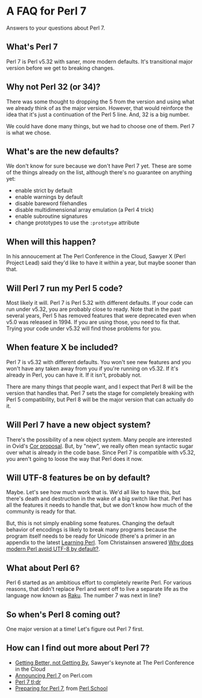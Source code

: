 # A FAQ for Perl 7

Answers to your questions about Perl 7.

## What's Perl 7

Perl 7 is Perl v5.32 with saner, more modern defaults. It's transitional major version before we get to breaking changes.

## Why not Perl 32 (or 34)?

There was some thought to dropping the 5 from the version and using what we already think of as the major version. However, that would reinforce the idea that it's just a continuation of the Perl 5 line. And, 32 is a big number. 

We could have done many things, but we had to choose one of them. Perl 7 is what we chose.

## What's are the new defaults?

We don't know for sure because we don't have Perl 7 yet. These are some of the things already on the list, although there's no guarantee on anything yet:

* enable strict by default
* enable warnings by default
* disable bareword filehandles
* disable multidimensional array emulation (a Perl 4 trick)
* enable subroutine signatures
* change prototypes to use the `:prototype` attribute

## When will this happen?

In his annoucement at The Perl Conference in the Cloud, Sawyer X (Perl Project Lead) said they'd like to have it within a year, but maybe sooner than that.

## Will Perl 7 run my Perl 5 code?

Most likely it will. Perl 7 is Perl 5.32 with different defaults. If your code can run under v5.32, you are probably close to ready. Note that in the past several years, Perl 5 has removed features that were deprecated even when v5.0 was released in 1994. If you are using those, you need to fix that. Trying your code under v5.32 will find those problems for you.

## When feature X be included?

Perl 7 is v5.32 with different defaults. You won't see new features and you won't have any taken away from you if you're running on v5.32. If it's already in Perl, you can have it. If it isn't, probably not.

There are many things that people want, and I expect that Perl 8 will be the version that handles that. Perl 7 sets the stage for completely breaking with Perl 5 compatibility, but Perl 8 will be the major version that can actually do it.

## Will Perl 7 have a new object system?

There's the possibility of a new object system. Many people are interested in Ovid's [Cor proposal](https://github.com/Ovid/Cor). But, by "new", we really often mean syntactic sugar over what is already in the code base. Since Perl 7 is compatible with v5.32, you aren't going to loose the way that Perl does it now.

## Will UTF-8 features be on by default?

Maybe. Let's see how much work that is. We'd all like to have this, but there's death and destruction in the wake of a big switch like that. Perl has all the features it needs to handle that, but we don't know how much of the community is ready for that.

But, this is not simply enabling some features. Changing the default behavior of encodings is likely to break many programs because the program itself needs to be ready for Unicode (there's a primer in an appendix to the latest [Learning Perl](https://www.learningperl.com). Tom Christainsen answered [Why does modern Perl avoid UTF-8 by default?](https://stackoverflow.com/a/6163129/2766176).

## What about Perl 6?

Perl 6 started as an ambitious effort to completely rewrite Perl. For various reasons, that didn't replace Perl and went off to live a separate life as the language now known as [Raku](https://www.raku.org). The number 7 was next in line?

## So when's Perl 8 coming out?

One major version at a time! Let's figure out Perl 7 first.

## How can I find out more about Perl 7?

* [Getting Better, not Getting By](https://www.youtube.com/watch?v=6wPMh-3qYJM), Sawyer's keynote at The Perl Conference in the Cloud
* [Announcing Perl 7](https://www.perl.com/article/announcing-perl-7/) on Perl.com
* [Perl 7 tl;dr](http://blogs.perl.org/users/brian_d_foy/2020/06/the-perl-7-tldr.html)
* [Preparing for Perl 7](https://leanpub.com/preparing_for_perl7), from [Perl School](https://perlschool.com)
